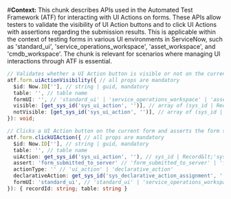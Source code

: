 #**Context:** This chunk describes APIs used in the Automated Test Framework (ATF) for interacting with UI Actions on forms. These APIs allow testers to validate the visibility of UI Action buttons and to click UI Actions with assertions regarding the submission results. This is applicable within the context of testing forms in various UI environments in ServiceNow, such as 'standard_ui', 'service_operations_workspace', 'asset_workspace', and 'cmdb_workspace'. The chunk is relevant for scenarios where managing UI interactions through ATF is essential.
```typescript
// Validates whether a UI Action button is visible or not on the current form.
atf.form.uiActionVisibility({ // all props are mandatory
  $id: Now.ID[''], // string | guid, mandatory
  table: '', // table name
  formUI: '', // 'standard_ui' | 'service_operations_workspace' | 'asset_workspace' | 'cmdb_workspace'
  visible: [get_sys_id('sys_ui_action', '')], // array of (sys_id | Record&lt;'sys_ui_action'&gt;)
  notVisible: [get_sys_id('sys_ui_action', '')], // array of (sys_id | Record&lt;'sys_ui_action'&gt;)
}): void;

// Clicks a UI Action button on the current form and asserts the form submission results
atf.form.clickUIAction({ // all props are mandatory
  $id: Now.ID[''], // string | guid, mandatory
  table: '', // table name
  uiAction: get_sys_id('sys_ui_action', ''), // sys_id | Record&lt;'sys_ui_action'&gt;
  assert: 'form_submitted_to_server' // 'form_submitted_to_server' | 'form_submission_canceled_in_browser' | 'page_reloaded_or_redirected'
  actionType: '' // 'ui_action' | 'declarative_action'
  declarativeAction: get_sys_id('sys_declarative_action_assignment', ''), // sys_id | Record&lt;'sys_declarative_action_assignment'&gt;
  formUI: 'standard_ui', // 'standard_ui' | 'service_operations_workspace' | 'asset_workspace' | 'cmdb_workspace'
}): { recordId: string; table: string }

```
